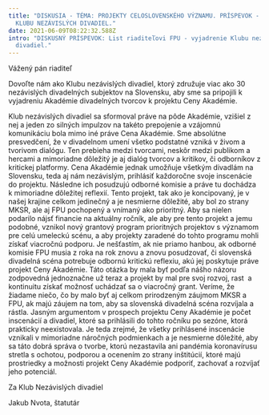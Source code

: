 ```yaml
---
title: "DISKUSIA - TÉMA: PROJEKTY CELOSLOVENSKÉHO VÝZNAMU. PRÍSPEVOK - LIST
  KLUBU NEZÁVISLÝCH DIVADIEL."
date: 2021-06-09T08:22:32.588Z
intro: "DISKUSNÝ PRÍSPEVOK: List riaditeľovi FPU - vyjadrenie Klubu nezávislých
  divadiel."
---
```

Vážený pán riaditeľ

Dovoľte nám ako Klubu nezávislých divadiel, ktorý združuje viac ako 30 nezávislých divadelných subjektov na Slovensku, aby sme sa pripojili k vyjadreniu Akadémie divadelných tvorcov k projektu Ceny Akadémie. 

Klub nezávislých divadiel sa sformoval práve na pôde Akadémie, vzišiel z nej a jeden zo silných impulzov na takéto prepojenie a vzájomnú komunikáciu bola mimo iné práve Cena Akadémie. Sme absolútne presvedčení, že v divadelnom umení všetko podstatné vzniká v živom a tvorivom dialógu. Ten prebieha medzi tvorcami, neskôr medzi publikom a hercami a mimoriadne dôležitý je aj dialóg tvorcov a kritikov, či odborníkov z kritickej platformy. Cena Akadémie jednak umožňuje všetkým divadlám na Slovensku, teda aj nám nezávislým, prihlásiť každoročne svoje inscenácie do projektu. Následne ich posudzujú odborné komisie a práve tu dochádza k mimoriadne dôležitej reflexií. Tento projekt, tak ako je koncipovaný, je v našej krajine celkom jedinečný a je nesmierne dôležité, aby bol zo strany MKSR, ale aj FPU pochopený a vnímaný ako prioritný. Aby sa nielen podarilo nájsť financie na aktuálny ročník, ale aby pre tento projekt a jemu podobné, vznikol nový grantový program prioritných projektov s významom pre celú umeleckú scénu, a aby projekty zaradené do tohto programu mohli získať viacročnú podporu. Je nešťastím, ak nie priamo hanbou, ak odborné komisie FPU musia z roka na rok znovu a znovu posudzovať, či slovenská divadelná scéna potrebuje odbornú kritickú reflexiu, akú jej poskytuje práve projekt Ceny Akadémie. Táto otázka by mala byť podľa nášho názoru zodpovedná jednoznačne už teraz a projekt by mal pre svoj rozvoj, rast  a kontinuitu získať možnosť uchádzať sa o viacročný grant. Veríme, že žiadame niečo, čo by malo byť aj celkom prirodzeným záujmom MKSR a FPU, ak majú záujem na tom, aby sa slovenská divadelná scéna rozvíjala a rástla. Jasným argumentom v prospech projektu Ceny Akadémie je počet inscenácií a divadiel, ktoré sa prihlásili do tohto ročníku po sezóne, ktorá prakticky neexistovala. Je teda zrejmé, že všetky prihlásené inscenácie vznikali v mimoriadne náročných podmienkach a je nesmierne dôležité, aby sa táto dobrá správa o tvorbe, ktorú nezastavila ani pandémia koronavírusu stretla s ochotou, podporou a ocenením zo strany inštitúcií, ktoré majú prostriedky a možnosti projekt Ceny Akadémie podporiť, zachovať a rozvíjať jeho potenciál.

Za Klub Nezávislých divadiel

Jakub Nvota, štatutár